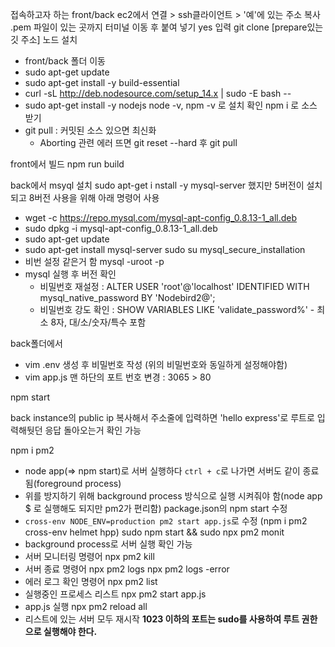 접속하고자 하는 front/back ec2에서 연결 > ssh클라이언트 > '예'에 있는 주소 복사
.pem 파일이 있는 곳까지 터미널 이동 후 붙여 넣기
  yes 입력
git clone [prepare있는 깃 주소]
노드 설치
  - front/back 폴더 이동
  - sudo apt-get update
  - sudo apt-get install -y build-essential
  - curl -sL http://deb.nodesource.com/setup_14.x | sudo -E bash --
  - sudo apt-get install -y nodejs
node -v, npm -v 로 설치 확인
npm i 로 소스 받기
  - git pull : 커밋된 소스 있으면 최신화
    - Aborting 관련 에러 뜨면 git reset --hard 후 git pull

front에서 빌드
npm run build

back에서 msyql 설치
sudo apt-get i nstall -y mysql-server 했지만 5버전이 설치되고 8버전 사용을 위해 아래 명령어 사용
  - wget -c https://repo.mysql.com/mysql-apt-config_0.8.13-1_all.deb
  - sudo dpkg -i mysql-apt-config_0.8.13-1_all.deb
  - sudo apt-get update
  - sudo apt-get install mysql-server
sudo su
mysql_secure_installation 
- 비번 설정 같은거 함
mysql -uroot -p
- mysql 실행 후 버전 확인
  - 비밀번호 재설정 : ALTER USER 'root'@'localhost' IDENTIFIED WITH mysql_native_password BY 'Nodebird2@';
  - 비밀번호 강도 확인 : SHOW VARIABLES LIKE 'validate_password%' - 최소 8자, 대/소/숫자/특수 포함

back폴더에서
 - vim .env 생성 후 비밀번호 작성 (위의 비밀번호와 동일하게 설정해야함)
 - vim app.js 맨 하단의 포트 번호 변경 : 3065 > 80

npm start

back instance의 public ip 복사해서 주소줄에 입력하면 'hello express'로 루트로 입력해둿던 응답 돌아오는거 확인 가능

npm i pm2
- node app(=> npm start)로 서버 실행하다 `ctrl + c`로 나가면 서버도 같이 종료 됨(foreground process)
- 위를 방지하기 위해 background process 방식으로 실행 시켜줘야 함(node app $ 로 실행해도 되지만 pm2가 편리함)
package.json의 npm start 수정
- `cross-env NODE_ENV=production pm2 start app.js`로 수정 (npm i pm2 cross-env helmet hpp)
sudo npm start && sudo npx pm2 monit
- background process로 서버 실행 확인 가능
- 서버 모니터링 명령어
npx pm2 kill
- 서버 종료 명령어
npx pm2 logs
npx pm2 logs -error
- 에러 로그 확인 명령어
npx pm2 list
- 실행중인 프로세스 리스트
npx pm2 start app.js
- app.js 실행
npx pm2 reload all
- 리스트에 있는 서버 모두 재시작
**1023 이하의 포트는 sudo를 사용하여 루트 권한으로 실행해야 한다.**